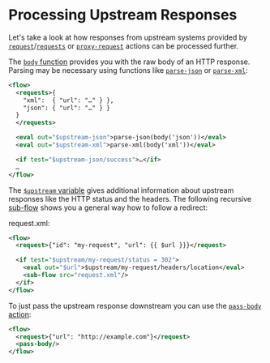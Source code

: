 # Processing Upstream Responses

Let's take a look at how responses from upstream systems provided by
[`request`](/reference/actions/request.md)/[`requests`](/reference/actions/requests.md)
or [`proxy-request`](/reference/actions/proxy-request.md) actions can be processed
further.

The [`body` function](/reference/functions/body.md) provides you with the raw body of
an HTTP response. Parsing may be necessary using
functions like [`parse-json`](/reference/functions/parse-json.md) or
[`parse-xml`](/reference/functions/parse-xml.md):

```xml
<flow>
  <requests>{
    "xml":  { "url": "…" } },
    "json": { "url": "…" } }
  }
  </requests>

  <eval out="$upstream-json">parse-json(body('json'))</eval>
  <eval out="$upstream-xml">parse-xml(body('xml'))</eval>

  <if test="$upstream-json/success">…</if>
  …
</flow>
```

The [`$upstream` variable](/reference/variables.md) gives additional information about
upstream responses like the HTTP status and the headers. The following
recursive [sub-flow](/reference/actions/sub-flow.md) shows you a general way how to
follow a redirect:

request.xml:
```xml
<flow>
  <request>{"id": "my-request", "url": {{ $url }}}</request>

  <if test="$upstream/my-request/status = 302">
    <eval out="$url">$upstream/my-request/headers/location</eval>
    <sub-flow src="request.xml"/>
  </if>
</flow>
```

To just pass the upstream response downstream you can use the
[`pass-body` action](/reference/actions/pass-body.md):

```xml
<flow>
  <request>{"url": "http://example.com"}</request>
  <pass-body/>
</flow>
```
